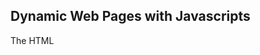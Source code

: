 ## Dynamic Web Pages with Javascripts 

The HTML <script> element is used in HTML pages
to tell the browser to **load the JavaScript file ** (rather like
the <link> element can be used to load a CSS file)

-It is best to keep JavaScript code in its own JavaScript
file.

- A script is a series of instructions that a computer can follow one-by-one. 


